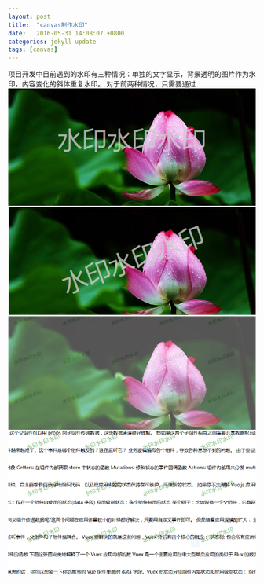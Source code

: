 ```yaml
---
layout: post
title:  "canvas制作水印"
date:   2016-05-31 14:08:07 +0800
categories: jekyll update
tags: [canvas]
---
```

项目开发中目前遇到的水印有三种情况：单独的文字显示，背景透明的图片作为水印，内容变化的斜体重复水印。
对于前两种情况，只需要通过
![image01]
![image02]
![image03]
![image04]


[image01]:/public/img/水平.png
[image02]:/public/img/transform.png
[image03]:/public/img/3.png
[image04]:/public/img/4.png